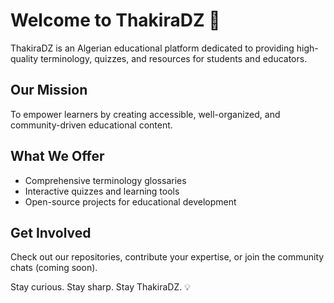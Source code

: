 # Welcome to ThakiraDZ 👋

ThakiraDZ is an Algerian educational platform dedicated to providing high-quality terminology, quizzes, and resources for students and educators.

## Our Mission

To empower learners by creating accessible, well-organized, and community-driven educational content.

## What We Offer

- Comprehensive terminology glossaries
- Interactive quizzes and learning tools
- Open-source projects for educational development

## Get Involved

Check out our repositories, contribute your expertise, or join the community chats (coming soon).

Stay curious. Stay sharp. Stay ThakiraDZ. 💡
